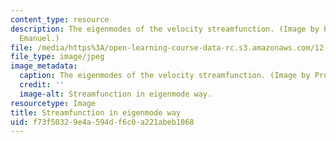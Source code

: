 ```yaml
---
content_type: resource
description: The eigenmodes of the velocity streamfunction. (Image by Prof. Kerry
  Emanuel.)
file: /media/https%3A/open-learning-course-data-rc.s3.amazonaws.com/12-803-quasi-balanced-circulations-in-oceans-and-atmospheres-fall-2009/f73f50329e4a594df6c0a221abeb1068_12-803f09.jpg
file_type: image/jpeg
image_metadata:
  caption: The eigenmodes of the velocity streamfunction. (Image by Prof. Kerry Emanuel.)
  credit: ''
  image-alt: Streamfunction in eigenmode way.
resourcetype: Image
title: Streamfunction in eigenmode way
uid: f73f5032-9e4a-594d-f6c0-a221abeb1068
---
```

